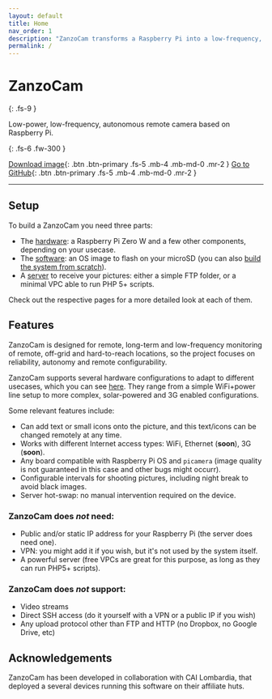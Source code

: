 ```yaml
---
layout: default
title: Home
nav_order: 1
description: "ZanzoCam transforms a Raspberry Pi into a low-frequency, autonomous camera."
permalink: /
---
```


# ZanzoCam
{: .fs-9 }

Low-power, low-frequency, autonomous remote camera based on Raspberry Pi.

{: .fs-6 .fw-300 }

[Download image](https://github.com/ZanSara/zanzocam/releases/latest/){: .btn .btn-primary .fs-5 .mb-4 .mb-md-0 .mr-2 } [Go to GitHub](https://github.com/ZanSara/zanzocam){: .btn .btn-primary .fs-5 .mb-4 .mb-md-0 .mr-2 }

-----

## Setup

To build a ZanzoCam you need three parts:

 - The [hardware](hardware-setup): a Raspberry Pi Zero W and a few other components, depending on your usecase.
 - The [software](software-setup#raspberry): an OS image to flash on your microSD (you can also [build the system from scratch](image-creation)).
 - A [server](software-setup#server) to receive your pictures: either a simple FTP folder, or a minimal VPC able to run PHP 5+ scripts.

Check out the respective pages for a more detailed look at each of them.

## Features

ZanzoCam is designed for remote, long-term and low-frequency monitoring of remote, off-grid and hard-to-reach locations, so the project focuses on reliability, autonomy and remote configurability.

ZanzoCam supports several hardware configurations to adapt to different usecases, which you can see [here](hardware-setup). They range from a simple WiFi+power line setup to more complex, solar-powered and 3G enabled configurations.

Some relevant features include:

- Can add text or small icons onto the picture, and this text/icons can be changed remotely at any time.
- Works with different Internet access types: WiFi, Ethernet (**soon**), 3G (**soon**).
- Any board compatible with Raspberry Pi OS and `picamera` (image quality is not guaranteed in this case and other bugs might occurr).
- Configurable intervals for shooting pictures, including night break to avoid black images.
- Server hot-swap: no manual intervention required on the device.

### ZanzoCam does *not* need:

- Public and/or static IP address for your Raspberry Pi (the server does need one).
- VPN: you might add it if you wish, but it's not used by the system itself.
- A powerful server (free VPCs are great for this purpose, as long as they can run PHP5+ scripts).

### ZanzoCam does *not* support:

- Video streams
- Direct SSH access (do it yourself with a VPN or a public IP if you wish)
- Any upload protocol other than FTP and HTTP (no Dropbox, no Google Drive, etc)


## Acknowledgements

ZanzoCam has been developed in collaboration with CAI Lombardia, that deployed a several devices running this software on their affiliate huts.

